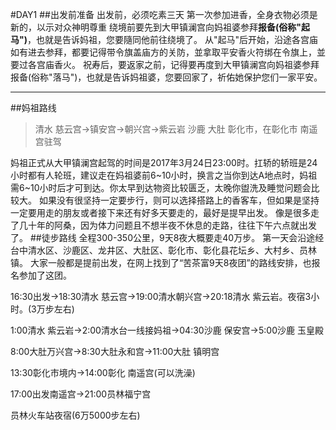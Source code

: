 #DAY1
##出发前准备
出发前，必须吃素三天
第一次参加进香，全身衣物必须是新的，以示对众神明尊重
绕境前要先到大甲镇澜宫向妈祖婆参拜**报备(俗称"起马")**，也就是告诉妈祖，您要隨同他前往绕境了。
从"起马"后开始，沿途各宫庙如有进去参拜，都要记得带令旗盖庙方的关防，並拿取平安香火符绑在令旗上，並要过各宫庙香火。
祝寿后，要返家之前，记得要再度到大甲镇澜宫向妈祖婆参拜报备(俗称"落马")，也就是告诉妈祖婆，您要回家了，祈佑她保护您们一家平安。
 
- - - - ---
##妈祖路线
>清水  慈云宫→镇安宫→朝兴宫→紫云岩
> 沙鹿
> 大肚
> 彰化市，在彰化市  南遥宫驻驾

妈祖正式从大甲镇澜宫起驾的时间是2017年3月24日23:00时。扛轿的轿班是24小时都有人轮班，建议走在妈祖婆前6~10小时，换言之当你到达A地点时，妈祖需6~10小时后才可到达。你太早到达物资比较匮乏，太晚你盥洗及睡觉问题会比较大。
如果没有很坚持一定要步行，则可以选择搭路上的香客车，但如果是坚持一定要用走的朋友或者接下来还有好多天要走的，最好是提早出发。
像是很多走了几十年的阿桑，因为体力问题且不想半夜不休息的走路，往往下午六点就出发了。
##徒步路线
全程300-350公里，9天8夜大概要走40万步。
第一天会沿途经台中清水区、沙鹿区、龙井区、大肚区、彰化市、彰化县花坛乡、大村乡、员林镇。
大家一般都是提前出发，在网上找到了“苦茶富9天8夜团”的路线安排，也报名参加了这团。

16:30出发→18:30清水 慈云宫→19:00清水朝兴宫→20:18清水 紫云岩。夜宿3小时。(3万步左右)

1:00清水 紫云岩→2:00清水台一线接妈祖→04:30沙鹿 保安宫→5:00沙鹿 玉皇殿

8:00大肚万兴宫→8:30大肚永和宫→11:00大肚 镇明宫

13:30彰化市境内→14:00彰化  南遥宫(可以洗澡)

17:00出发南遥宫→21:00员林福宁宫

员林火车站夜宿(6万5000步左右)





